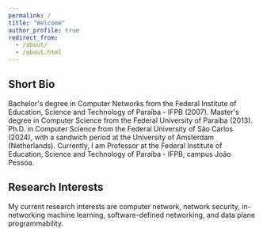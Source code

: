 ```yaml
---
permalink: /
title: "Welcome"
author_profile: true
redirect_from: 
  - /about/
  - /about.html
---
```

Short Bio
-----
Bachelor's degree in Computer Networks from the Federal Institute of Education, Science and Technology of Paraíba - IFPB (2007). Master's degree in Computer Science from the Federal University of Paraíba (2013). Ph.D. in Computer Science from the Federal University of São Carlos (2024), with a sandwich period at the University of Amsterdam (Netherlands). Currently, I am Professor at the Federal Institute of Education, Science and Technology of Paraíba - IFPB, campus João Pessoa.

Research Interests
------
My current research interests are computer network, network security, in-networking machine learning, software-defined networking, and data plane programmability. 

